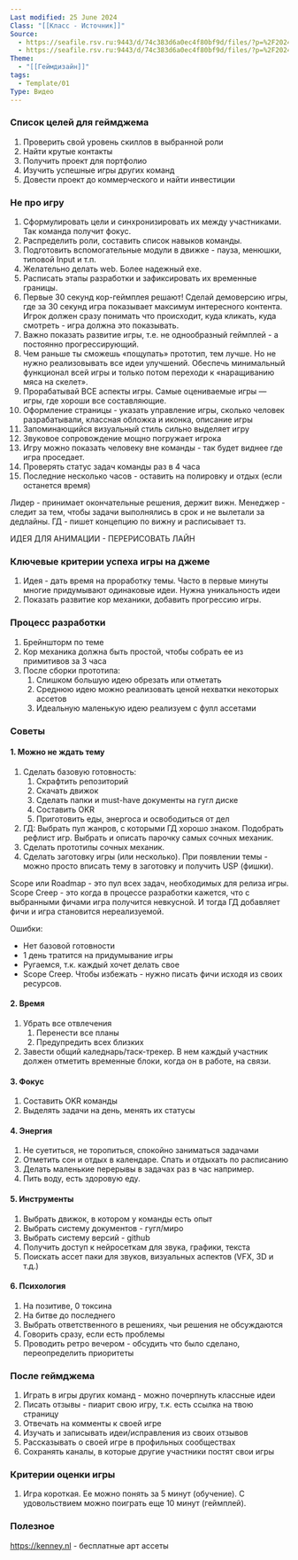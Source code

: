 ```yaml
---
Last modified: 25 June 2024
Class: "[[Класс - Источник]]"
Source:
  - https://seafile.rsv.ru:9443/d/74c383d6a0ec4f80bf9d/files/?p=%2F2024.06.20%20—%20Ковтун%2C%20Как%20настроить%20тебя%20на%2072%20часа%20эффективности.mp4
  - https://seafile.rsv.ru:9443/d/74c383d6a0ec4f80bf9d/files/?p=%2F2024-06-24%2015-02-17.mp4
Theme:
  - "[[Геймдизайн]]"
tags:
  - Template/01
Type: Видео
---
```

### Список целей для геймджема
1. Проверить свой уровень скиллов в выбранной роли
2. Найти крутые контакты
3. Получить проект для портфолио
4. Изучить успешные игры других команд
5. Довести проект до коммерческого и найти инвестиции

### Не про игру
1. Сформулировать цели и синхронизировать их между участниками. Так команда получит фокус. 
2. Распределить роли, составить список навыков команды.
3. Подготовить вспомогательные модули в движке - пауза, менюшки, типовой Input и т.п.
4. Желательно делать web. Более надежный exe.
5. Расписать этапы разработки и зафиксировать их временные границы.
6. Первые 30 секунд кор-геймплея решают! Сделай демоверсию игры, где за 30 секунд игра показывает максимум интересного контента. Игрок должен сразу понимать что происходит, куда кликать, куда смотреть - игра должна это показывать.
7. Важно показать развитие игры, т.е. не однообразный геймплей - а постоянно прогрессирующий.
8. Чем раньше ты сможешь «пощупать» прототип, тем лучше. Но не нужно реализовывать все идеи улучшений. Обеспечь минимальный функционал всей игры и только потом переходи к «наращиванию мяса на скелет».
9. Прорабатывай ВСЕ аспекты игры. Самые оцениваемые игры — игры, где хороши все составляющие.
10. Оформление страницы - указать управление игры, сколько человек разрабатывали, классная обложка и иконка, описание игры
11. Запоминающийся визуальный стиль сильно выделяет игру
12. Звуковое сопровождение мощно погружает игрока
13. Игру можно показать человеку вне команды - так будет виднее где игра проседает.
14. Проверять статус задач команды раз в 4 часа
15. Последние несколько часов - оставить на полировку и отдых (если останется время)

Лидер - принимает окончательные решения, держит вижн.
Менеджер - следит за тем, чтобы задачи выполнялись в срок и не вылетали за дедлайны.
ГД - пишет концепцию по вижну и расписывает тз.

ИДЕЯ ДЛЯ АНИМАЦИИ - ПЕРЕРИСОВАТЬ ЛАЙН
### Ключевые критерии успеха игры на джеме
1. Идея - дать время на проработку темы. Часто в первые минуты многие придумывают одинаковые идеи. Нужна уникальность идеи
2. Показать развитие кор механики, добавить прогрессию игры.
### Процесс разработки
1. Брейншторм по теме
2. Кор механика должна быть простой, чтобы собрать ее из примитивов за 3 часа
3. После сборки прототипа:
	1. Слишком большую идею обрезать или отметать
	2. Среднюю идею можно реализовать ценой нехватки некоторых ассетов
	3. Идеальную маленькую идею реализуем с фулл ассетами
### Советы
#### 1. Можно не ждать тему
1. Сделать базовую готовность:
	1. Скрафтить репозиторий
	2. Скачать движок
	3. Сделать папки и must-have документы на гугл диске
	4. Составить OKR
	5. Приготовить еды, энергоса и освободиться от дел
2. ГД: Выбрать пул жанров, с которыми ГД хорошо знаком. Подобрать рефлист игр. Выбрать и описать парочку самых сочных механик.
3. Сделать прототипы сочных механик.
4. Сделать заготовку игры (или несколько). При появлении темы - можно просто вписать тему в заготовку и получить USP (фишки).

Scope или Roadmap - это пул всех задач, необходимых для релиза игры.
Scope Creep - это когда в процессе разработки кажется, что с выбранными фичами игра получится невкусной. И тогда ГД добавляет фичи и игра становится нереализуемой.

Ошибки:
- Нет базовой готовности
- 1 день тратится на придумывание игры
- Ругаемся, т.к. каждый хочет делать свое
- Scope Creep. Чтобы избежать - нужно писать фичи исходя из своих ресурсов.

#### 2. Время
1. Убрать все отвлечения
	1. Перенести все планы
	2. Предупредить всех близких
2. Завести общий каледнарь/таск-трекер. В нем каждый участник должен отметить временные блоки, когда он в работе, на связи. 

#### 3. Фокус
1. Составить OKR команды
2. Выделять задачи на день, менять их статусы

#### 4. Энергия
1. Не суетиться, не торопиться, спокойно заниматься задачами
2. Отметить сон и отдых в календаре. Спать и отдыхать по расписанию
3. Делать маленькие перерывы в задачах раз в час например.
4. Пить воду, есть здоровую еду.

#### 5. Инструменты
1. Выбрать движок, в котором у команды есть опыт
2. Выбрать систему документов - гугл/миро
3. Выбрать систему версий - github
4. Получить доступ к нейросеткам для звука, графики, текста
5. Поискать ассет паки для звуков, визуальных аспектов (VFX, 3D и т.д.)

#### 6. Психология
1. На позитиве, 0 токсина
2. На битве до последнего
3. Выбрать ответственного в решениях, чьи решения не обсуждаются
4. Говорить сразу, если есть проблемы
5. Проводить ретро вечером - обсудить что было сделано, переопределить приоритеты

### После геймджема
1. Играть в игры других команд - можно почерпнуть классные идеи
2. Писать отзывы - пиарит свою игру, т.к. есть ссылка на твою страницу
3. Отвечать на комменты к своей игре
4. Изучать и записывать идеи/исправления из своих отзывов
5. Рассказывать о своей игре в профильных сообществах
6. Сохранять каналы, в которые другие участники постят свои игры

### Критерии оценки игры
1. Игра короткая. Ее можно понять за 5 минут (обучение). С удовольствием можно поиграть еще 10 минут (геймплей).

### Полезное
https://kenney.nl - бесплатные арт ассеты
